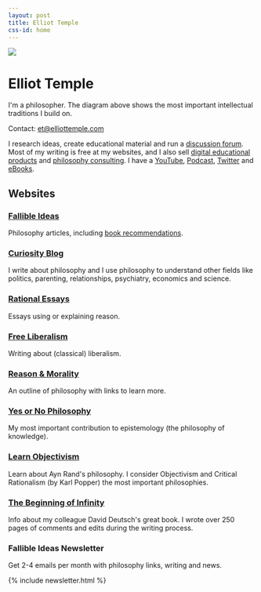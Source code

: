 ```yaml
---
layout: post
title: Elliot Temple
css-id: home
---
```


![](https://curi.us/files/philosophy-tree.png)

# Elliot Temple

I'm a philosopher. The diagram above shows the most important intellectual traditions I build on.

Contact: [et@elliottemple.com][1]

I research ideas, create educational material and run a [discussion forum][2]. Most of my writing is free at my websites, and I also sell [digital educational products][3] and [philosophy consulting][4]. I have a [YouTube][5], [Podcast][6], [Twitter][7] and [eBooks][8]. 

## Websites

### <a href="https://fallibleideas.com">Fallible Ideas</a>

Philosophy articles, including [book recommendations][9].

### <a href="https://curi.us">Curiosity Blog</a>

I write about philosophy and I use philosophy to understand other fields like politics, parenting, relationships, psychiatry, economics and science.

### <a href="https://rationalessays.com">Rational Essays</a>

Essays using or explaining reason.

### <a href="https://https://freeliberalism.com">Free Liberalism</a>

Writing about (classical) liberalism.

### <a href="https://reasonandmorality.com/">Reason &amp; Morality</a>

An outline of philosophy with links to learn more.

### <a href="https://yesornophilosophy.com">Yes or No Philosophy</a>

My most important contribution to epistemology (the philosophy of knowledge).

### <a href="https://learnobjectivism.com">Learn Objectivism</a>

Learn about Ayn Rand's philosophy. I consider Objectivism and Critical Rationalism (by Karl Popper) the most important philosophies.

### <a href="https://beginningofinfinity.com/">The Beginning of Infinity</a>

Info about my colleague David Deutsch's great book. I wrote over 250 pages of comments and edits during the writing process.


### Fallible Ideas Newsletter

Get 2-4 emails per month with philosophy links, writing and news.

{% include newsletter.html %}


[1]:	mailto:et@elliottemple.com
[2]:	http://fallibleideas.com/discussion-info
[3]:	/store
[4]:	/consulting
[5]:	https://www.youtube.com/user/curi42/playlists
[6]:	https://curi.us/podcast/
[7]:	https://twitter.com/curi42/with_replies
[8]:	https://curi.us/ebooks
[9]:	http://fallibleideas.com/books

[image-1]:	https://curi.us/files/philosophy-tree.png